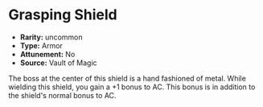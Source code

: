 
# Grasping Shield

* **Rarity:** uncommon
* **Type:** Armor
* **Attunement:** No
* **Source:** Vault of Magic


The boss at the center of this shield is a hand fashioned of metal. While wielding this shield, you gain a +1 bonus to AC. This bonus is in addition to the shield's normal bonus to AC.
